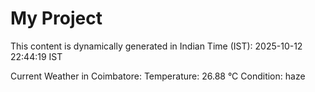 # My Project

This content is dynamically generated in Indian Time (IST): 2025-10-12 22:44:19 IST


Current Weather in Coimbatore:
Temperature: 26.88 °C
Condition: haze
